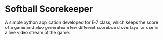 
# Softball Scorekeeper

A simple python application developed for E-7 class, which keeps the score of a game and also generates a few different scoreboard overlays for use in a live video stream of the game.
